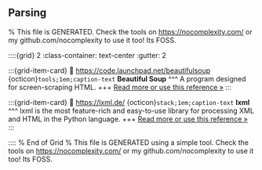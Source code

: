 ## Parsing  

% This file is GENERATED. Check the tools on https://nocomplexity.com/ or my github.com/nocomplexity to use it too! Its FOSS. 

::::{grid} 2
:class-container: text-center
:gutter: 2

:::{grid-item-card}
:link: https://code.launchpad.net/beautifulsoup 
{octicon}`tools;1em;caption-text` **Beautiful Soup**
^^^
A program designed for screen-scraping HTML.
+++
[Read more or use this reference »](https://code.launchpad.net/beautifulsoup)
:::


:::{grid-item-card}
:link: https://lxml.de/ 
{octicon}`stack;1em;caption-text` **lxml**
^^^
lxml is the most feature-rich and easy-to-use library for processing XML and HTML in the Python language.
+++
[Read more or use this reference »](https://lxml.de/)
:::


:::: 
 % End of Grid 
% This file is GENERATED using a simple tool. Check the tools on https://nocomplexity.com/ or my github.com/nocomplexity to use it too! Its FOSS. 

